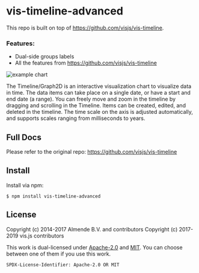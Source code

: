 # vis-timeline-advanced

This repo is built on top of https://github.com/visjs/vis-timeline.

### Features:
- Dual-side groups labels
- All the features from https://github.com/visjs/vis-timeline

![example chart](docs/img/timeline.png)

The Timeline/Graph2D is an interactive visualization chart to visualize data in time. The data items can take place on a single date, or have a start and end date (a range). You can freely move and zoom in the timeline by dragging and scrolling in the Timeline. Items can be created, edited, and deleted in the timeline. The time scale on the axis is adjusted automatically, and supports scales ranging from milliseconds to years.

## Full Docs
Please refer to the original repo:
https://github.com/visjs/vis-timeline

## Install

Install via npm:

    $ npm install vis-timeline-advanced

## License

Copyright (c) 2014-2017 Almende B.V. and contributors
Copyright (c) 2017-2019 vis.js contributors

This work is dual-licensed under [Apache-2.0](./LICENSE.Apache-2.0.txt) and [MIT](./LICENSE.MIT.txt).
You can choose between one of them if you use this work.

`SPDX-License-Identifier: Apache-2.0 OR MIT`
